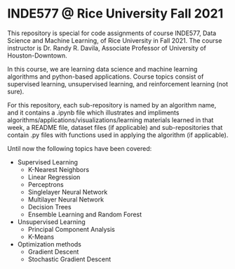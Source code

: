 # INDE577 @ Rice University Fall 2021

This repository is special for code assignments of course INDE577, Data Science and Machine Learning, of Rice University in Fall 2021. The course instructor is Dr. Randy R. Davila, Associate Professor of University of Houston-Downtown.

In this course, we are learning data science and machine learning algorithms and python-based applications. Course topics consist of supervised learning, unsupervised learning, and reinforcement learning (not sure).

For this repository, each sub-repository is named by an algorithm name, and it contains a .ipynb file which illustrates and impliments algorithms/applications/visualizations/learning materials learned in that week, a README file, dataset files (if applicable) and sub-repositories that contain .py files with functions used in applying the algorithm (if applicable).

Until now the following topics have been covered:

* Supervised Learning
  * K-Nearest Neighbors
  * Linear Regression
  * Perceptrons
  * Singlelayer Neural Network
  * Multilayer Neural Network
  * Decision Trees
  * Ensemble Learning and Random Forest
* Unsupervised Learning
  * Principal Component Analysis
  * K-Means
* Optimization methods
  * Gradient Descent
  * Stochastic Gradient Descent






